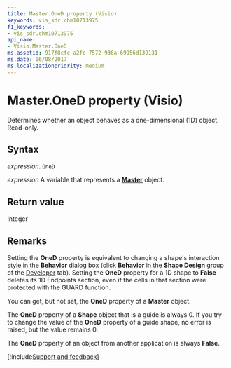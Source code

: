 ```yaml
---
title: Master.OneD property (Visio)
keywords: vis_sdr.chm10713975
f1_keywords:
- vis_sdr.chm10713975
api_name:
- Visio.Master.OneD
ms.assetid: 917f8cfc-a2fc-7572-936a-69956d139131
ms.date: 06/08/2017
ms.localizationpriority: medium
---
```



# Master.OneD property (Visio)

Determines whether an object behaves as a one-dimensional (1D) object. Read-only.


## Syntax

_expression_. `OneD`

_expression_ A variable that represents a **[Master](Visio.Master.md)** object.


## Return value

Integer


## Remarks

Setting the **OneD** property is equivalent to changing a shape's interaction style in the **Behavior** dialog box (click **Behavior** in the **Shape Design** group of the [Developer](../visio/How-to/run-visio-in-developer-mode.md) tab). Setting the **OneD** property for a 1D shape to **False** deletes its 1D Endpoints section, even if the cells in that section were protected with the GUARD function.

You can get, but not set, the **OneD** property of a **Master** object.

The **OneD** property of a **Shape** object that is a guide is always 0. If you try to change the value of the **OneD** property of a guide shape, no error is raised, but the value remains 0.

The **OneD** property of an object from another application is always **False**.

[!include[Support and feedback](~/includes/feedback-boilerplate.md)]